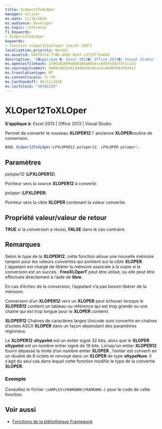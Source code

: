 ```yaml
---
title: XLOper12ToXLOper
manager: soliver
ms.date: 11/16/2014
ms.audience: Developer
ms.topic: reference
f1_keywords:
- XLOper12ToXLOper
keywords:
- fonction xloper12toxloper [excel 2007]
localization_priority: Normal
ms.assetid: b46f87c4-778b-4502-be57-c3725f73a644
description: 'S�applique �: Excel 2013�| Office 2013�| Visual Studio'
ms.openlocfilehash: 2c06102699db8810da803ecc0ddfa30375fcc125
ms.sourcegitcommit: 9d60cd82b5413446e5bc8ace2cd689f683fb41a7
ms.translationtype: MT
ms.contentlocale: fr-FR
ms.lasthandoff: 06/11/2018
ms.locfileid: "19782239"
---
```

# <a name="xloper12toxloper"></a>XLOper12ToXLOper

**S’applique à**: Excel 2013 | Office 2013 | Visual Studio 
  
Permet de convertir le nouveau **XLOPER12** l' ancienne **XLOPER**routine de conversion.
  
```cs
BOOL XLOper12ToXLOper(LPXLOPER12 pxloper12, LPXLOPER pxloper);
```

## <a name="parameters"></a>Paramètres

_pxloper12_ (**LPXLOPER12**)
  
Pointeur vers la source **XLOPER12** à convertir. 
  
_pxloper_ (**LPXLOPER**)
  
Pointeur vers la cible **XLOPER** contenant la valeur convertie. 
  
## <a name="property-valuereturn-value"></a>Propriété valeur/valeur de retour

**TRUE** si la conversion a réussi, **FALSE** dans le cas contraire. 
  
## <a name="remarks"></a>Remarques

Selon le type de la **XLOPER12**, cette fonction alloue une nouvelle mémoire tampon pour les valeurs converties qui pointent sur la cible **XLOPER**. L’appelant est chargé de libérer la mémoire associée à la copie si la conversion est un succès ; **FreeXLOperT** peut être utilisé, ou elle peut être effectuée directement à l’aide de **libre**.
  
En cas d’échec de la conversion, l’appelant n’a pas besoin libérer de la mémoire.
  
Conversion d’un **XLOPER12** vers un **XLOPER** peut échouer lorsque le **XLOPER12** contient un tableau ou référence qui est trop grande ou une chaîne qui est trop longue pour le **XLOPER** contenir. 
  
**XLOPER12** Chaînes de caractères larges Unicode sont convertis en chaînes d’octets ASCII **XLOPER** dans un façon dépendant des paramètres régionaux. 
  
Le **XLOPER12** **xltypeInt** est un entier signé 32 bits, alors que le **XLOPER** **xltypeInt** est un nombre entier signé de 16 bits. Lorsqu’un entier **XLOPER12** fourni dépasse la limite d’un nombre entier **XLOPER** , l’entier est converti en un double de 8 octets et renvoyé dans un **XLOPER** de type **xltypeNum**. Il s’agit du seul cas dans lequel cette fonction modifie le type de la convertie **XLOPER**.
  
### <a name="example"></a>Exemple

Consultez le fichier `\SAMPLES\FRAMEWRK\FRAMEWRK.C` pour le code de cette fonction. 
  
## <a name="see-also"></a>Voir aussi

- [Fonctions de la bibliothèque Framework](functions-in-the-framework-library.md)

